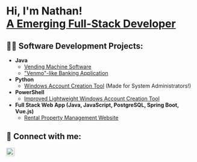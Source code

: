 <h1>Hi, I'm Nathan! <br/><a href="https://www.linkedin.com/in/nathanseldomridge/"> A Emerging Full-Stack Developer</a>
<h2>👨‍💻 Software Development Projects:</h2>

- <b>Java</b>
   - [Vending Machine Software](https://github.com/NathanGitHubCode/VendingMachineSoftwareReadMe)
   - ["Venmo"-like Banking Application](https://github.com/NathanGitHubCode/TenmoBankingApplicationReadMe)
- <b>Python</b>
   - [Windows Account Creation Tool](https://github.com/NathanGitHubCode/Windows-Account-Management-Tool.git) (Made for System Administrators!)
- <b>PowerShell</b>
   - [Improved Lightweight Windows Account Creation Tool](https://github.com/NathanGitHubCode/Windows-Account-Management-Tool-V2)
- <b>Full Stack Web App (Java, JavaScript, PostgreSQL, Spring Boot, Vue.js)</b>
   - [Rental Property Management Website](https://github.com/NathanGitHubCode/RentalPropertyManagementWebsiteReadMe)
<h2> 🤳 Connect with me:</h2>

[<img align="left" alt="NathanSeldomridge | LinkedIn" width="22px" src="https://cdn.jsdelivr.net/npm/simple-icons@v3/icons/linkedin.svg" />][linkedin]


[linkedin]: https://linkedin.com/in/nathanseldomridge

